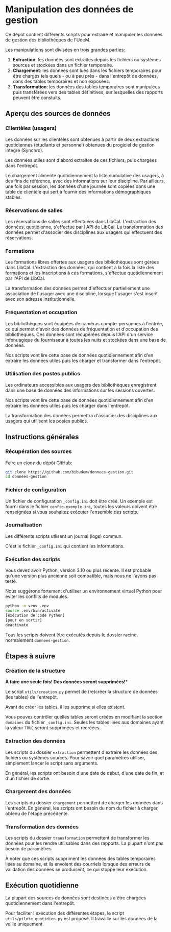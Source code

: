 # Manipulation des données de gestion

Ce dépôt contient différents scripts pour extraire et manipuler les données de gestion des bibliothèques de l'UdeM.

Les manipulations sont divisées en trois grandes parties:

1. **Extraction**: les données sont extraites depuis les fichiers ou systèmes sources et stockées dans un fichier temporaire.
2. **Chargement**: les données sont lues dans les fichiers temporaires pour être chargés tels quels - ou à peu près - dans l'entrepôt de données, dans des tables temporaires et non exposées.
3. **Transformation**: les données des tables temporaires sont manipulées puis transférées vers des tables définitives, sur lesquelles des rapports peuvent être constuits.

## Aperçu des sources de données

### Clientèles (usagers)

Les données sur les clientèles sont obtenues à partir de deux extractions quotidiennes (étudiants et personnel) obtenues du progiciel de gestion intégré (Synchro).

Les données utiles sont d'abord extraites de ces fichiers, puis chargées dans l'entrepôt.

Le chargement alimente quotidiennement la liste cumulative des usagers, à des fins de référence, avec des informations sur leur discipline. Par ailleurs, une fois par session, les données d'une journée sont copiées dans une table de clientèle qui sert à fournir des informations démographiques stables.

### Réservations de salles

Les réservations de salles sont effectuées dans LibCal. L'extraction des données, quotidienne, s'effectue par l'API de LibCal. La transformation des données permet d'associer des disciplines aux usagers qui effectuent des réservations.

### Formations

Les formations libres offertes aux usagers des bibliothèques sont gérées dans LibCal. L'extraction des données, qui contient à la fois la liste des formations et les inscriptions à ces formations, s'effectue quotidiennement par l'API de LibCal.

La transformation des données permet d'effectuer partiellement une association de l'usager avec une discipline, lorsque l'usager s'est inscrit avec son adresse institutionnelle.

### Fréquentation et occupation

Les bibliothèques sont équipées de caméras compte-personnes à l'entrée, ce qui permet d'avoir des données de fréquentation et d'occupation des bibliothèques. Ces données sont récupérées depuis l'API d'un service infonuagique du fournisseur à toutes les nuits et stockées dans une base de données.

Nos scripts vont lire cette base de données quotidiennement afin d'en extraire les données utiles puis les charger et transformer dans l'entrepôt.

### Utilisation des postes publics

Les ordinateurs accessibles aux usagers des bibliothèques enregistrent dans une base de données des informations sur les sessions ouvertes.

Nos scripts vont lire cette base de données quotidiennement afin d'en extraire les données utiles puis les charger dans l'entrepôt.

La transformation des données permettra d'associer des disciplines aux usagers qui utilisent les postes publics.

## Instructions générales

### Récupération des sources

Faire un *clone* du dépôt GitHub:

```bash
git clone https://github.com/bibudem/donnees-gestion.git
cd donnees-gestion
```

### Fichier de configuration

Un fichier de configuration `_config.ini` doit être créé. Un exemple est fourni dans le fichier `config-exemple.ini`, toutes les valeurs doivent être renseignées si vous souhaitez exécuter l'ensemble des scripts.

### Journalisation

Les différents scripts utlisent un journal (logs) commun.

C'est le fichier `_config.ini` qui contient les informations.

### Exécution des scripts

Vous devez avoir Python, version 3.10 ou plus récente. Il est probable qu'une version plus ancienne soit compatible, mais nous ne l'avons pas testé.

Nous suggérons fortement d'utiliser un environnement virtuel Python pour éviter les conflits de modules.

```bash
python -m venv .env
source .env/bin/activate
[exécution de code Python]
[pour en sortir]
deactivate
```

Tous les scripts doivent être exécutés depuis le dossier racine, normalement `donnees-gestion`.

## Étapes à suivre

### Création de la structure

**À faire une seule fois! Des données seront supprimées!***

Le script `utils/creation.py` permet de (re)créer la structure de données (les tables) de l'entrepôt.

Avant de créer les tables, il les supprime si elles existent.

Vous pouvez contrôler quelles tables seront créées en modifiant la section `domaines` du fichier `_config.ini`. Seules les tables liées aux domaines ayant la valeur `TRUE` seront supprimées et recréées.

### Extraction des données

Les scripts du dossier `extraction` permettent d'extraire les données des fichiers ou systèmes sources. Pour savoir quel paramètres utiliser, simplement lancer le script sans arguments.

En général, les scripts ont besoin d'une date de début, d'une date de fin, et d'un fichier de sortie.

### Chargement des données

Les scripts du dossier `chargement` permettent de charger les données dans l'entrepôt. En général, les scripts ont besoin du nom du fichier à charger, obtenu de l'étape précédente.

### Transformation des données

Les scripts du dossier `transformation` permettent de transformer les données pour les rendre utilisables dans des rapports. La plupart n'ont pas besoin de paramètres.

À noter que ces scripts suppriment les données des tables temporaires liées au domaine, et ils envoient des courriels lorsque des erreurs de validation des données se produisent, ce qui stoppe leur exécution.

## Exécution quotidienne

La plupart des sources de données sont destinées à être chargées quotidiennement dans l'entrepôt.

Pour faciliter l'exécution des différentes étapes, le script `utils/pilote_quotidien.py` est proposé. Il travaille sur les données de la veille uniquement.

